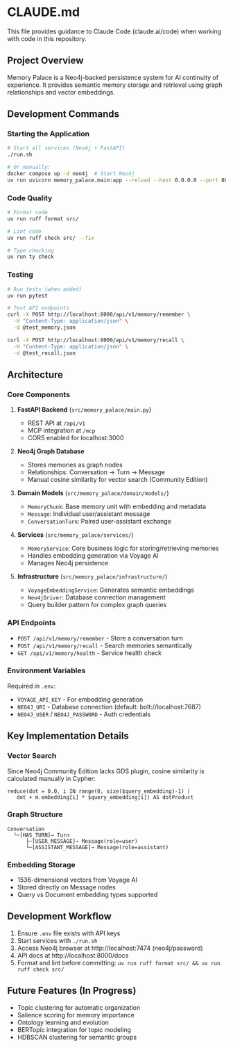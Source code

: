 # CLAUDE.md

This file provides guidance to Claude Code (claude.ai/code) when working with code in this repository.

## Project Overview

Memory Palace is a Neo4j-backed persistence system for AI continuity of experience. It provides semantic memory storage and retrieval using graph relationships and vector embeddings.

## Development Commands

### Starting the Application
```bash
# Start all services (Neo4j + FastAPI)
./run.sh

# Or manually:
docker compose up -d neo4j  # Start Neo4j
uv run uvicorn memory_palace.main:app --reload --host 0.0.0.0 --port 8000
```

### Code Quality
```bash
# Format code
uv run ruff format src/

# Lint code
uv run ruff check src/ --fix

# Type checking
uv run ty check
```

### Testing
```bash
# Run tests (when added)
uv run pytest

# Test API endpoints
curl -X POST http://localhost:8000/api/v1/memory/remember \
  -H "Content-Type: application/json" \
  -d @test_memory.json

curl -X POST http://localhost:8000/api/v1/memory/recall \
  -H "Content-Type: application/json" \
  -d @test_recall.json
```

## Architecture

### Core Components

1. **FastAPI Backend** (`src/memory_palace/main.py`)
   - REST API at `/api/v1`
   - MCP integration at `/mcp`
   - CORS enabled for localhost:3000

2. **Neo4j Graph Database**
   - Stores memories as graph nodes
   - Relationships: Conversation → Turn → Message
   - Manual cosine similarity for vector search (Community Edition)

3. **Domain Models** (`src/memory_palace/domain/models/`)
   - `MemoryChunk`: Base memory unit with embedding and metadata
   - `Message`: Individual user/assistant message
   - `ConversationTurn`: Paired user-assistant exchange

4. **Services** (`src/memory_palace/services/`)
   - `MemoryService`: Core business logic for storing/retrieving memories
   - Handles embedding generation via Voyage AI
   - Manages Neo4j persistence

5. **Infrastructure** (`src/memory_palace/infrastructure/`)
   - `VoyageEmbeddingService`: Generates semantic embeddings
   - `Neo4jDriver`: Database connection management
   - Query builder pattern for complex graph queries

### API Endpoints

- `POST /api/v1/memory/remember` - Store a conversation turn
- `POST /api/v1/memory/recall` - Search memories semantically
- `GET /api/v1/memory/health` - Service health check

### Environment Variables

Required in `.env`:
- `VOYAGE_API_KEY` - For embedding generation
- `NEO4J_URI` - Database connection (default: bolt://localhost:7687)
- `NEO4J_USER` / `NEO4J_PASSWORD` - Auth credentials

## Key Implementation Details

### Vector Search
Since Neo4j Community Edition lacks GDS plugin, cosine similarity is calculated manually in Cypher:
```cypher
reduce(dot = 0.0, i IN range(0, size($query_embedding)-1) |
   dot + m.embedding[i] * $query_embedding[i]) AS dotProduct
```

### Graph Structure
```
Conversation
  └─[HAS_TURN]→ Turn
      ├─[USER_MESSAGE]→ Message(role=user)
      └─[ASSISTANT_MESSAGE]→ Message(role=assistant)
```

### Embedding Storage
- 1536-dimensional vectors from Voyage AI
- Stored directly on Message nodes
- Query vs Document embedding types supported

## Development Workflow

1. Ensure `.env` file exists with API keys
2. Start services with `./run.sh`
3. Access Neo4j browser at http://localhost:7474 (neo4j/password)
4. API docs at http://localhost:8000/docs
5. Format and lint before committing: `uv run ruff format src/ && uv run ruff check src/`

## Future Features (In Progress)

- Topic clustering for automatic organization
- Salience scoring for memory importance
- Ontology learning and evolution
- BERTopic integration for topic modeling
- HDBSCAN clustering for semantic groups

